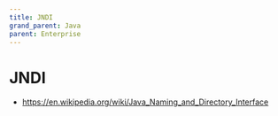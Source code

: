 ```yaml
---
title: JNDI
grand_parent: Java
parent: Enterprise
---
```


# JNDI
- <https://en.wikipedia.org/wiki/Java_Naming_and_Directory_Interface>